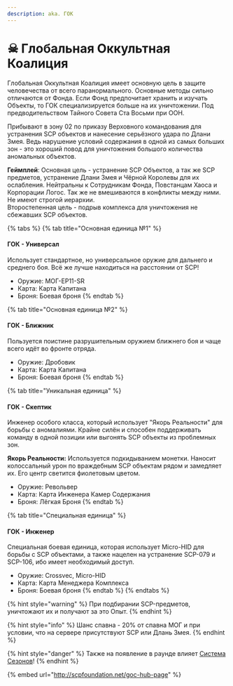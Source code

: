 ```yaml
---
description: aka. ГОК
---
```


# ☠ Глобальная Оккультная Коалиция

Глобальная Оккультная Коалиция имеет основную цель в защите человечества от всего паранормального. Основные методы сильно отличаются от Фонда. Если Фонд предпочитает хранить и изучать Объекты, то ГОК специализируется больше на их уничтожении. Под предводительством Тайного Совета Ста Восьми при ООН.

Прибывают в зону 02 по приказу Верховного командования для устранения SCP объектов и нанесение серьёзного удара по Длани Змея. Ведь нарушение условий содержания в одной из самых больших зон - это хороший повод для уничтожения большого количества аномальных объектов.

**Геймплей**: Основная цель - устранение SCP Объектов, а так же SCP предметов, устранение Длани Змея и Чёрной Королевы для их ослабления. Нейтральны к Сотрудникам Фонда, Повстанцам Хаоса и Корпорации Логос. Так же не вмешиваются в конфликты между ними. Не имеют строгой иерархии.\
Второстепенная цель - подрыв комплекса для уничтожения не сбежавших SCP объектов.

{% tabs %}
{% tab title="Основная единица №1" %}
#### ГОК - Универсал

Использует стандартное, но универсальное оружие для дальнего и среднего боя. Всё же лучше находиться на расстоянии от SCP!

* Оружие: МОГ-EP11-SR
* Карта: Карта Капитана
* Броня: Боевая броня
{% endtab %}

{% tab title="Основная единица №2" %}
#### ГОК - Ближник

Пользуется поистине разрушительным оружием ближнего боя и чаще всего идёт во фронте отряда.

* Оружие: Дробовик
* Карта: Карта Капитана
* Броня: Боевая броня
{% endtab %}

{% tab title="Уникальная единица" %}
#### ГОК - Скептик

Инженер особого класса, который использует "Якорь Реальности" для борьбы с аномалиями. Крайне силён и способен поддерживать команду в одной позиции или выгонять SCP объекты из проблемных зон.

**Якорь Реальности:** Используется подкидыванием монетки. Наносит колоссальный урон по враждебным SCP объектам рядом и замедляет их. Его центр светится фиолетовым цветом.

* Оружие: Револьвер
* Карта: Карта Инженера Камер Содержания
* Броня: Лёгкая Броня
{% endtab %}

{% tab title="Специальная единица" %}
#### ГОК - Инженер

Специальная боевая единица, которая использует Micro-HID для борьбы с SCP объектами, а также нацелен на устранение SCP-079 и SCP-106, ибо имеет необходимый доступ.

* Оружие: Crossvec, Micro-HID
* Карта: Карта Менеджера Комплекса
* Броня: Боевая броня
{% endtab %}
{% endtabs %}

{% hint style="warning" %}
При подбирании SCP-предметов, уничтожают их и получают за это Опыт.
{% endhint %}

{% hint style="info" %}
Шанс спавна - 20% от спавна МОГ и при условии, что на сервере присутствуют SCP или Длань Змея.
{% endhint %}

{% hint style="danger" %}
Также на появление в раунде влияет [Система Сезонов](../../server-systems/seasons-system.md)!
{% endhint %}

{% embed url="http://scpfoundation.net/goc-hub-page" %}
